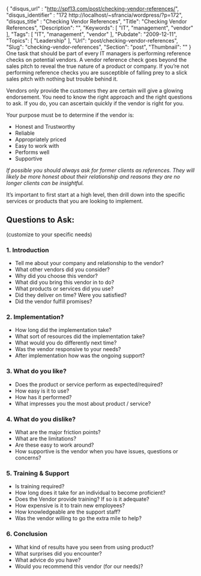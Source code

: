 {
	"disqus_url" : "http://spf13.com/post/checking-vendor-references/",
	"disqus_identifier" : "172 http://localhost/~sfrancia/wordpress/?p=172",
	"disqus_title" : "Checking Vendor References",
	"Title": "Checking Vendor References",
	"Description": "",
	"Keywords": [
		"IT",
		"management",
		"vendor"
	],
	"Tags": [
		"IT",
		"management",
		"vendor"
	],
	"Pubdate": "2009-12-11",
	"Topics": [
		"Leadership"
	],
	"Url": "post/checking-vendor-references",
	"Slug": "checking-vendor-references",
	"Section": "post",
	"Thumbnail": ""
}
One task that should be part of every IT managers is performing
reference checks on potential vendors. A vendor reference check goes
beyond the sales pitch to reveal the true nature of a product or
company. If you’re not performing reference checks you are susceptible
of falling prey to a slick sales pitch with nothing but trouble behind
it.

Vendors only provide the customers they are certain will give a glowing
endorsement. You need to know the right approach and the right questions
to ask. If you do, you can ascertain quickly if the vendor is right for
you.

Your purpose must be to determine if the vendor is:

-   Honest and Trustworthy
-   Reliable
-   Appropriately priced
-   Easy to work with
-   Performs well
-   Supportive

*If possible you should always ask for former clients as references. They
will likely be more honest about their relationship and reasons they are
no longer clients can be insightful.*

It’s important to first start at a high level, then drill down into the
specific services or products that you are looking to implement.

Questions to Ask:
-----------------

(customize to your specific needs)

### 1. Introduction

-   Tell me about your company and relationship to the vendor?
-   What other vendors did you consider?
-   Why did you choose this vendor?
-   What did you bring this vendor in to do?
-   What products or services did you use?
-   Did they deliver on time? Were you satisfied?
-   Did the vendor fulfill promises?

### 2. Implementation?

-   How long did the implementation take?
-   What sort of resources did the implementation take?
-   What would you do differently next time?
-   Was the vendor responsive to your needs?
-   After implementation how was the ongoing support?

### 3. What do you like?

-   Does the product or service perform as expected/required?
-   How easy is it to use?
-   How has it performed?
-   What impresses you the most about product / service?

### 4. What do you dislike?

-   What are the major friction points?
-   What are the limitations?
-   Are these easy to work around?
-   How supportive is the vendor when you have issues, questions or
    concerns?

### 5. Training & Support

-   Is training required?
-   How long does it take for an individual to become proficient?
-   Does the Vendor provide training? If so is it adequate?
-   How expensive is it to train new employees?
-   How knowledgeable are the support staff?
-   Was the vendor willing to go the extra mile to help?

### 6. Conclusion

-   What kind of results have you seen from using product?
-   What surprises did you encounter?
-   What advice do you have?
-   Would you recommend this vendor (for our needs)?

